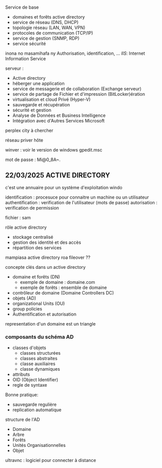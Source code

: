 Service de base
- domaines et forêts active directory
- service de réseau (DNS, DHCP)
- topologie réseau (LAN, WAN, VPN)
- protocoles de communication (TCP/IP)
- service de gestion (SNMP, RDP)
- service sécurité

inona no masamihafa ny Authorisation, identification, ...
*IIS*: Internet Information Service

serveur :
- Active directory
- héberger une application
- service de messagerie et de collaboration (Exchange serveur)
- service de partage de Fichier et d'impression (BitLocker)ération
- virtualisation et cloud Privé (Hyper-V)
- sauvegarde et récupération
- sécurité et gestion 
- Analyse de Données et Business Intelligence
- Intégration avec d'Autres Services Microsoft

perplex city à chercher

réseau priver hôte


winver : voir le version de windows
gpedit.msc

mot de passe : Mi@0_8A~.

## 22/03/2025 ACTIVE DIRECTORY
c'est une annuaire pour un système d'exploitation windo

identification : procesuce pour connaitre un machine ou un utilisateur
authentification : verification de l'utilisateur (mots de passe)
autorisation : verification de permission 

fichier : sam

rôle active directory
- stockage centralisé
- gestion des identité et des accès
- répartition des services 

mampiasa active directory roa
fileover ??

concepte clés dans un active directory
- domaine et forêts (DN)
	- exemple de domaine : domaine.com
	- exemple de forêts : ensemble de domaine
- contrôleur de domaine (Domaine Controllers DC)
- objets (AD)
- organizational Units (OU)
- group policies
- Authentification et autorisation

representation d'un domaine est un triangle

### composants du schéma AD
- classes d'objets
	- classes structurées
	- classes abstraites
	- classe auxiliaires
	- classe dynamiques
- attributs
- OID (Object Identifier)
- regle de syntaxe

Bonne pratique:
- sauvegarde regulière
- replication automatique

structure de l'AD
- Domaine
- Arbre
- Forêts
- Unités Organisationnelles
- Objet

ultravnc : logiciel pour connecter à distance



